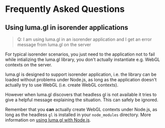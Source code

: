 # Frequently Asked Questions


## Using luma.gl in isorender applications

> Q: I am using luma.gl in an isorender application and I get an error message from luma.gl on the server

For typical isorender scenarios, you just need to the application not to fail while intializing the luma.gl library, you don't actually instantiate e.g. WebGL contexts on the server.

luma.gl is designed to support isorender application, i.e. the library can be loaded without problems under Node.js, as long as the application doesn't actually try to use WebGL (i.e. create WebGL contexts).

However when luma.gl discovers that headless gl is not available it tries to give a helpful message explaining the situation. This can safely be ignored.

Remember that you **can** actually create WebGL contexts under Node.js, as long as the headless `gl` is installed in your `node_modules` directory. More information on [using luma.gl with Node.js](docs/get-started/using-with-node.md).
